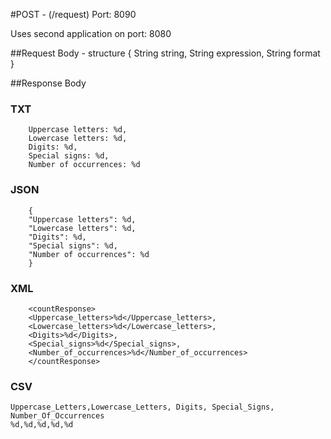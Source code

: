 #POST - (/request)
Port: 8090

Uses second application on port: 8080

##Request Body - structure
{ String string, String expression, String format }

##Response Body
### TXT
```
    Uppercase letters: %d,
    Lowercase letters: %d,
    Digits: %d,
    Special signs: %d,
    Number of occurrences: %d
```
### JSON
```
    {
    "Uppercase letters": %d,
    "Lowercase letters": %d,
    "Digits": %d,
    "Special signs": %d,
    "Number of occurrences": %d
    }
```
### XML
```
    <countResponse>
    <Uppercase_letters>%d</Uppercase_letters>,
    <Lowercase_letters>%d</Lowercase_letters>,
    <Digits>%d</Digits>,
    <Special_signs>%d</Special_signs>,
    <Number_of_occurrences>%d</Number_of_occurrences>
    </countResponse>
```
### CSV
```
Uppercase_Letters,Lowercase_Letters, Digits, Special_Signs, Number_Of_Occurrences
%d,%d,%d,%d,%d
```